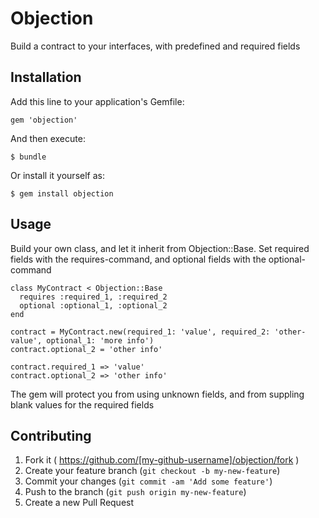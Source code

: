 # Objection

Build a contract to your interfaces, with predefined and required fields

## Installation

Add this line to your application's Gemfile:

    gem 'objection'

And then execute:

    $ bundle

Or install it yourself as:

    $ gem install objection

## Usage

Build your own class, and let it inherit from Objection::Base.
Set required fields with the requires-command, and optional fields with the optional-command

    class MyContract < Objection::Base
      requires :required_1, :required_2
      optional :optional_1, :optional_2
    end

    contract = MyContract.new(required_1: 'value', required_2: 'other-value', optional_1: 'more info')
    contract.optional_2 = 'other info'

    contract.required_1 => 'value'
    contract.optional_2 => 'other info'

The gem will protect you from using unknown fields, and from suppling blank values for the required fields


## Contributing

1. Fork it ( https://github.com/[my-github-username]/objection/fork )
2. Create your feature branch (`git checkout -b my-new-feature`)
3. Commit your changes (`git commit -am 'Add some feature'`)
4. Push to the branch (`git push origin my-new-feature`)
5. Create a new Pull Request
